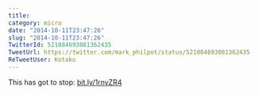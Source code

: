 ```yaml
---
title: 
category: micro
date: "2014-10-11T23:47:26"
slug: "2014-10-11T23:47:26"
TwitterId: 521084693081362435
TweetUrl: https://twitter.com/mark_philpot/status/521084693081362435
ReTweetUser: Kotaku
---
```


<i class="fa fa-retweet" aria-hidden="true"></i> This has got to stop: [bit.ly/1rnyZR4](http://bit.ly/1rnyZR4)